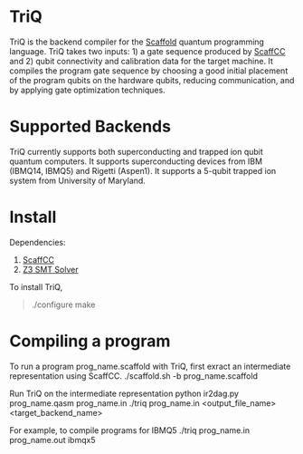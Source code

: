 # TriQ
TriQ is the backend compiler for the [Scaffold](https://github.com/epiqc/ScaffCC) quantum programming language. TriQ takes two inputs: 1) a gate sequence produced by [ScaffCC](https://github.com/epiqc/ScaffCC) and 2) qubit connectivity and calibration data for the target machine. It compiles the program gate sequence by choosing a good initial placement of the program qubits on the hardware qubits, reducing communication, and by applying gate optimization techniques. 

# Supported Backends
TriQ currently supports both superconducting and trapped ion qubit quantum computers. It supports superconducting devices from IBM (IBMQ14, IBMQ5) and Rigetti (Aspen1). It supports a 5-qubit trapped ion system from University of Maryland.

# Install
Dependencies:
1. [ScaffCC](https://github.com/epiqc/ScaffCC)
2. [Z3 SMT Solver](https://github.com/Z3Prover/z3)

To install TriQ, 
> ./configure
> make 

# Compiling a program
To run a program prog_name.scaffold with TriQ, first exract an intermediate representation using ScaffCC.
    ./scaffold.sh -b prog_name.scaffold

Run TriQ on the intermediate representation
    python ir2dag.py prog_name.qasm prog_name.in
    ./triq prog_name.in <output_file_name> <target_backend_name> 

For example, to compile programs for IBMQ5 
    ./triq prog_name.in prog_name.out ibmqx5
